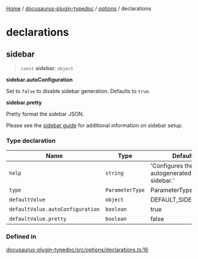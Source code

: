 [Home](../../../../README.md) / [docusaurus-plugin-typedoc](../../../README.md) / [options](../../README.md) / declarations

# declarations

## sidebar

> `const` **sidebar**: `object`

**sidebar.autoConfiguration**

Set to `false` to disable sidebar generation. Defaults to `true`.

**sidebar.pretty**

Pretty format the sidebar JSON.

Please see the [sidebar guide](https:/typedoc-plugin-markdown.org/plugins/docusaurus/sidebar) for additional information on sidebar setup.

### Type declaration

| Name                             | Type            | Default value                                      |
| -------------------------------- | --------------- | -------------------------------------------------- |
| `help`                           | `string`        | 'Configures the autogenerated Docusaurus sidebar.' |
| `type`                           | `ParameterType` | ParameterType.Mixed                                |
| `defaultValue`                   | `object`        | DEFAULT\_SIDEBAR\_OPTIONS                          |
| `defaultValue.autoConfiguration` | `boolean`       | true                                               |
| `defaultValue.pretty`            | `boolean`       | false                                              |

### Defined in

[docusaurus-plugin-typedoc/src/options/declarations.ts:16](https://github.com/typedoc2md/typedoc-plugin-markdown/blob/main/packages/docusaurus-plugin-typedoc/src/options/declarations.ts#L16)

